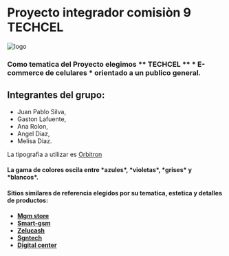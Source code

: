 <h1>Proyecto integrador comisiòn 9 TECHCEL</h1>

![logo](https://i.imgur.com/TiKgLia.jpeg)

<h3>Como tematica del Proyecto elegimos ** TECHCEL ** * E-commerce de celulares * orientado a un publico general.<h3>

<h2>Integrantes del grupo:</h2>

- Juan Pablo Silva,
- Gaston Lafuente,
- Ana Rolon,
- Angel Diaz,
- Melisa Diaz.


La tipografia a utilizar es [Orbitron](https://fonts.google.com/specimen/Orbitron)
   
<h4>La gama de colores oscila entre *azules*, *violetas*, *grises* y *blancos*.<h4>

<h4>Sitios similares de referencia elegidos por su tematica, estetica y detalles de productos:<h4>

- [Mgm store](https://www.mgmstore.com.ar/)
- [Smart-gsm](https://www.smart-gsm.com/moviles/samsung-galaxy-a10)
- [Zelucash](https://zelucash.com/home)
- [Sgntech](http://www.sgntech.com.ar/)
- [Digital center](https://www.digitalcenter.com.ar/183-celulares-libres)